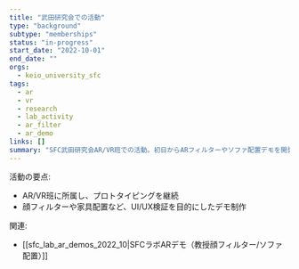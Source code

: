 ```yaml
---
title: "武田研究会での活動"
type: "background"
subtype: "memberships"
status: "in-progress"
start_date: "2022-10-01"
end_date: ""
orgs:
  - keio_university_sfc
tags:
  - ar
  - vr
  - research
  - lab_activity
  - ar_filter
  - ar_demo
links: []
summary: "SFC武田研究会AR/VR班での活動。初日からARフィルターやソファ配置デモを開発し、研究開発の基盤を形成。"
---
```


活動の要点:
- AR/VR班に所属し、プロトタイピングを継続
- 顔フィルターや家具配置など、UI/UX検証を目的にしたデモ制作


関連:
- [[sfc_lab_ar_demos_2022_10|SFCラボARデモ（教授顔フィルター/ソファ配置）]]
